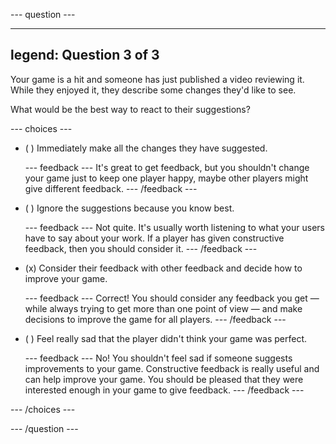 
--- question ---

---
legend: Question 3 of 3
---

Your game is a hit and someone has just published a video reviewing it. While they enjoyed it, they describe some changes they'd like to see.

What would be the best way to react to their suggestions?

--- choices ---

- ( ) Immediately make all the changes they have suggested.

  --- feedback ---
It's great to get feedback, but you shouldn't change your game just to keep one player happy, maybe other players might give different feedback. 
  --- /feedback ---

- ( ) Ignore the suggestions because you know best.

  --- feedback ---
Not quite. It's usually worth listening to what your users have to say about your work. If a player has given constructive feedback, then you should consider it.
  --- /feedback ---

- (x) Consider their feedback with other feedback and decide how to improve your game. 

  --- feedback ---
Correct! You should consider any feedback you get — while always trying to get more than one point of view — and make decisions to improve the game for all players. 
  --- /feedback ---

- ( ) Feel really sad that the player didn't think your game was perfect.

  --- feedback ---
No! You shouldn't feel sad if someone suggests improvements to your game. Constructive feedback is really useful and can help improve your game. You should be pleased that they were interested enough in your game to give feedback.
  --- /feedback ---

--- /choices ---

--- /question ---